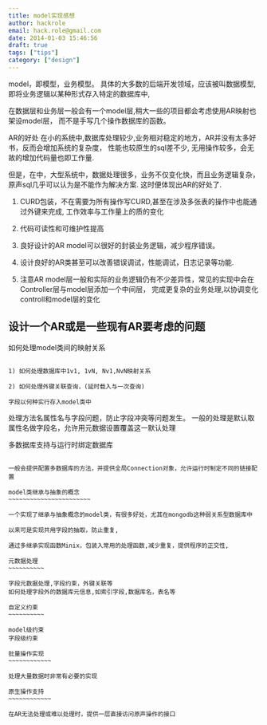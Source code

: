 ```yaml
---
title: model实现感想
author: hackrole
email: hack.role@gmail.com
date: 2014-01-03 15:46:56
draft: true
tags: ["tips"]
category: ["design"]
---
```





model，即模型，业务模型。
具体的大多数的后端开发领域，应该被叫数据模型,即将业务逻辑以某种形式存入特定的数据库中,

在数据层和业务层一般会有一个model层,稍大一些的项目都会考虑使用AR映射也架设model层，
而不是手写几个操作数据库的函数。


AR的好处
在小的系统中,数据库处理较少,业务相对稳定的地方，AR并没有太多好书，反而会增加系统的复杂度，
性能也较原生的sql差不少, 无用操作较多，会无故的增加代码量也即工作量.

但是，在中，大型系统中，数据处理很多，业务不仅变化快，而且业务逻辑复杂，原声sql几乎可以认为是不能作为解决方案.
这时便体现出AR的好处了.

1) CURD包装，不在需要为所有操作写CURD,甚至在涉及多张表的操作中也能通过外键来完成, 工作效率与工作量上的质的变化

2) 代码可读性和可维护性提高

3) 良好设计的AR model可以很好的封装业务逻辑，减少程序错误。

4) 设计良好的AR类甚至可以改善错误调试，性能调试，日志记录等功能.

5) 注意AR model层一般和实际的业务逻辑仍有不少差异性，常见的实现中会在Controller层与model层添加一个中间层，
   完成更复杂的业务处理,以协调变化controll和model层的变化

设计一个AR或是一些现有AR要考虑的问题
------------------------------------

如何处理model类间的映射关系
~~~~~~~~~~~~~~~~~~~~~~~~~~~

1) 如何处理数据库中1v1, 1vN, Nv1,NvN映射关系

2) 如何处理外键关联查询，(延时载入与一次查询)

字段以何种实行存入model类中
~~~~~~~~~~~~~~~~~~~~~~~~~~~

处理方法名属性名与字段问题，防止字段冲突等问题发生。
一般的处理是默认取属性名做字段名，允许用元数据设置覆盖这一默认处理

多数据库支持与运行时绑定数据库
~~~~~~~~~~~~~~~~~~~~~~~~~~~~~~

一般会提供配置多数据库的方法，并提供全局Connection对象，允许运行时制定不同的链接配置

model类继承与抽象的概念
~~~~~~~~~~~~~~~~~~~~~~~

一个实现了继承与抽象概念的model类，有很多好处，尤其在mongodb这种弱关系型数据库中

以来可是实现共用字段的抽取，防止重复,

通过多继承实现函数Minix，包装入常用的处理函数,减少重复，提供程序的正交性,

元数据处理
~~~~~~~~~~

字段元数据处理,字段约束，外键关联等
如何处理字段外的数据库元信息,如索引字段,数据库名，表名等

自定义约束
~~~~~~~~~~

model级约束
字段级约束

批量操作实现
~~~~~~~~~~~~

处理大量数据时非常有必要的实现

原生操作支持
~~~~~~~~~~~~

在AR无法处理或难以处理时，提供一层直接访问原声操作的接口
